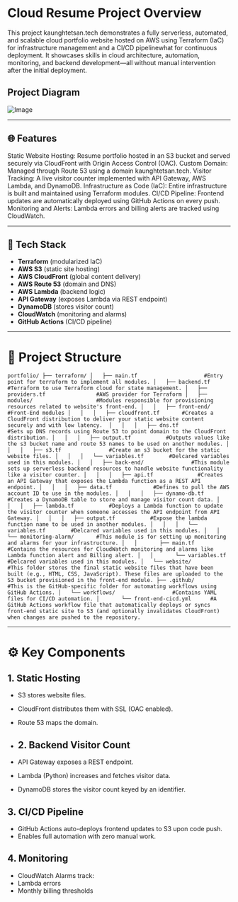 # Cloud Resume Project Overview
This project kaunghtetsan.tech demonstrates a fully serverless, automated, and scalable cloud portfolio website hosted on AWS using Terraform (IaC) for infrastructure management and a CI/CD pipelinewhat for continuous deployment. It showcases skills in cloud architecture, automation, monitoring, and backend development—all without manual intervention after the initial deployment.

## Project Diagram
![Image](https://github.com/user-attachments/assets/b84ed5be-e6c2-4636-988a-ac1e586518a6)

---

## 🌐 Features
Static Website Hosting: Resume portfolio hosted in an S3 bucket and served securely via CloudFront with Origin Access Control (OAC).
Custom Domain: Managed through Route 53 using a domain kaunghtetsan.tech.
Visitor Tracking: A live visitor counter implemented with API Gateway, AWS Lambda, and DynamoDB.
Infrastructure as Code (IaC): Entire infrastructure is built and maintained using Terraform modules.
CI/CD Pipeline: Frontend updates are automatically deployed using GitHub Actions on every push.
Monitoring and Alerts: Lambda errors and billing alerts are tracked using CloudWatch.

---

## 🔧 Tech Stack

- **Terraform** (modularized IaC)
- **AWS S3** (static site hosting)
- **AWS CloudFront** (global content delivery)
- **AWS Route 53** (domain and DNS)
- **AWS Lambda** (backend logic)
- **API Gateway** (exposes Lambda via REST endpoint)
- **DynamoDB** (stores visitor count)
- **CloudWatch** (monitoring and alarms)
- **GitHub Actions** (CI/CD pipeline)

---

# 📁 Project Structure
`portfolio/
├── terraform/
│   ├── main.tf                     #Entry point for terraform to implement all modules.
│   ├── backend.tf                  #Terraform to use Terraform cloud for state management.
│   ├── providers.tf                #AWS provider for Terraform
│   ├── modules/                    #Modules responsible for provisioning resources related to website's front-end.
│   │   ├── front-end/              #Front-End modules
│   │   │   ├── cloudfront.tf       #Creates a CloudFront distribution to deliver your static website content securely and with low latency. 
│   │   │   ├── dns.tf              #Sets up DNS records using Route 53 to point domain to the CloudFront distribution.
│   │   │   ├── output.tf           #Outputs values like the s3 bucket name and route 53 names to be used on another modules.
│   │   │   ├── s3.tf               #Create an s3 bucket for the static website files.
│   │   │   └── variables.tf        #Delcared variables used in this modules.
│   │   ├── back-end/               #This module sets up serverless backend resources to handle website functionality like a visitor counter.
│   │   │   ├── api.tf              #Creates an API Gateway that exposes the Lambda function as a REST API endpoint.
│   │   │   ├── data.tf             #Defines to pull the AWS account ID to use in the modules.
│   │   │   ├── dynamo-db.tf        #Creates a DynamoDB table to store and manage visitor count data.
│   │   │   ├── lambda.tf           #Deploys a Lambda function to update the visitor counter when someone accesses the API endpoint from API Gateway.
│   │   │   ├── output.tf           #Expose the lambda function name to be used in another modules.
│   │   │   └── variables.tf        #Delcared variables used in this modules.
│   │   └── monitoring-alarm/       #This module is for setting up monitoring and alarms for your infrastructure.
│   │       ├── main.tf             #Contains the resources for CloudWatch monitoring and alarms like Lambda function alert and Billing alert.
│   │       └── variables.tf        #Delcared variables used in this modules.
│   └── website/                    #This folder stores the final static website files that have been built (e.g., HTML, CSS, JavaScript). These files are uploaded to the S3 bucket provisioned in the front-end module.
├── .github/                        #This is the GitHub-specific folder for automating workflows using GitHub Actions.
│   └── workflows/                  #Contains YAML files for CI/CD automation.
│       └── front-end-cicd.yml      #A GitHub Actions workflow file that automatically deploys or syncs front-end static site to S3 (and optionally invalidates CloudFront) when changes are pushed to the repository.`

---

# ⚙️ Key Components
## 1. Static Hosting
- S3 stores website files.
- CloudFront distributes them with SSL (OAC enabled).
- Route 53 maps the domain.

- ## 2. Backend Visitor Count
- API Gateway exposes a REST endpoint.
- Lambda (Python) increases and fetches visitor data.
- DynamoDB stores the visitor count keyed by an identifier.

## 3. CI/CD Pipeline
- GitHub Actions auto-deploys frontend updates to S3 upon code push.
- Enables full automation with zero manual work.

## 4. Monitoring
- CloudWatch Alarms track:
 - Lambda errors
 - Monthly billing thresholds



